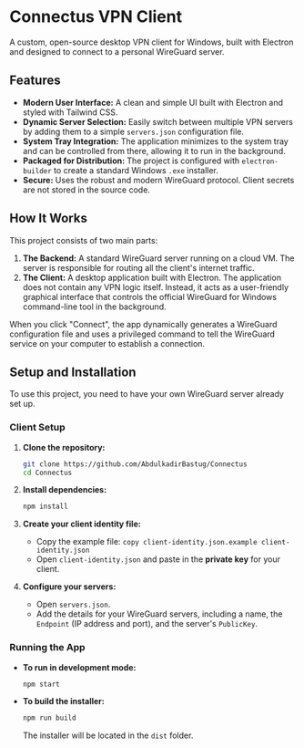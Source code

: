 # Connectus VPN Client

A custom, open-source desktop VPN client for Windows, built with Electron and designed to connect to a personal WireGuard server.


## Features

*   **Modern User Interface:** A clean and simple UI built with Electron and styled with Tailwind CSS.
*   **Dynamic Server Selection:** Easily switch between multiple VPN servers by adding them to a simple `servers.json` configuration file.
*   **System Tray Integration:** The application minimizes to the system tray and can be controlled from there, allowing it to run in the background.
*   **Packaged for Distribution:** The project is configured with `electron-builder` to create a standard Windows `.exe` installer.
*   **Secure:** Uses the robust and modern WireGuard protocol. Client secrets are not stored in the source code.

## How It Works

This project consists of two main parts:

1.  **The Backend:** A standard WireGuard server running on a cloud VM. The server is responsible for routing all the client's internet traffic.
2.  **The Client:** A desktop application built with Electron. The application does not contain any VPN logic itself. Instead, it acts as a user-friendly graphical interface that controls the official WireGuard for Windows command-line tool in the background.

When you click "Connect", the app dynamically generates a WireGuard configuration file and uses a privileged command to tell the WireGuard service on your computer to establish a connection.

## Setup and Installation

To use this project, you need to have your own WireGuard server already set up.


### Client Setup

1.  **Clone the repository:**
    ```bash
    git clone https://github.com/AbdulkadirBastug/Connectus
    cd Connectus
    ```

2.  **Install dependencies:**
    ```bash
    npm install
    ```

3.  **Create your client identity file:**
    *   Copy the example file: `copy client-identity.json.example client-identity.json`
    *   Open `client-identity.json` and paste in the **private key** for your client.

4.  **Configure your servers:**
    *   Open `servers.json`.
    *   Add the details for your WireGuard servers, including a name, the `Endpoint` (IP address and port), and the server's `PublicKey`.

### Running the App

*   **To run in development mode:**
    ```bash
    npm start
    ```

*   **To build the installer:**
    ```bash
    npm run build
    ```
    The installer will be located in the `dist` folder.